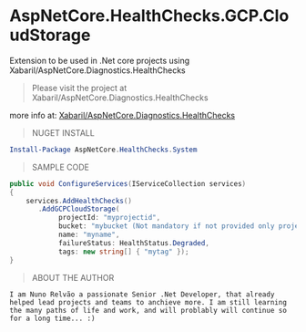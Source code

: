 # AspNetCore.HealthChecks.GCP.CloudStorage
Extension to be used in .Net core projects using Xabaril/AspNetCore.Diagnostics.HealthChecks

>Please visit the project at Xabaril/AspNetCore.Diagnostics.HealthChecks

more info at:
<a href="https://github.com/Xabaril/AspNetCore.Diagnostics.HealthChecks/blob/master/README.md"> Xabaril/AspNetCore.Diagnostics.HealthChecks</a>

>NUGET INSTALL
``` PowerShell
Install-Package AspNetCore.HealthChecks.System
```

>SAMPLE CODE
```csharp
public void ConfigureServices(IServiceCollection services)
{
    services.AddHealthChecks()
       .AddGCPCloudStorage(
            projectId: "myprojectid",
            bucket: "mybucket (Not mandatory if not provided only projectid will me targeted to be monitored",
            name: "myname",
            failureStatus: HealthStatus.Degraded,
            tags: new string[] { "mytag" });
}
```

>ABOUT THE AUTHOR

```comment
I am Nuno Relvão a passionate Senior .Net Developer, that already helped lead projects and teams to anchieve more. I am still learning the many paths of life and work, and will problably will continue so for a long time... :)
```
